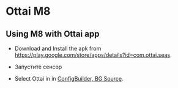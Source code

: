 # Ottai M8


## Using M8 with Ottai app

-   Download and Install the apk from <https://play.google.com/store/apps/details?id=com.ottai.seas>.

-   Запустите сенсор

- Select Ottai in in [ConfigBuilder, BG Source](#Config-Builder-bg-source).

